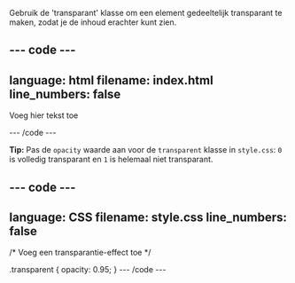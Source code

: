 Gebruik de 'transparant' klasse om een element gedeeltelijk transparant te maken, zodat je de inhoud erachter kunt zien.

## --- code ---

language: html
filename: index.html
line_numbers: false
--------------------------------------------------------

<div class="transparent">
    <p>Voeg hier tekst toe</p>
</div>

\--- /code ---

**Tip:** Pas de `opacity` waarde aan voor de `transparent` klasse in `style.css`: `0` is volledig transparant en `1` is helemaal niet transparant.

## --- code ---

language: CSS
filename: style.css
line_numbers: false
--------------------------------------------------------

/\* Voeg een transparantie-effect toe \*/

.transparent {
opacity: 0.95;
}
\--- /code ---
